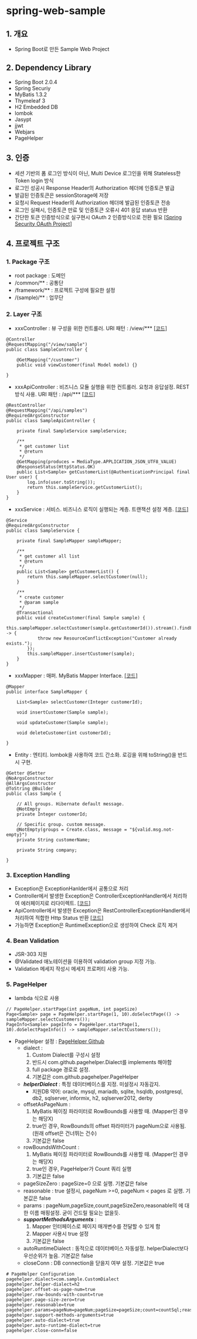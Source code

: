 # spring-web-sample

## 1. 개요
- Spring Boot로 만든 Sample Web Project

## 2. Dependency Library
- Spring Boot 2.0.4
- Spring Securiy
- MyBatis 1.3.2
- Thymeleaf 3
- H2 Embedded DB
- lombok
- Jasypt
- jjwt
- Webjars
- PageHelper

## 3. 인증
- 세션 기반의 폼 로그인 방식이 아닌, Multi Device 로그인을 위해 Stateless한 Token login 방식
- 로그인 성공시 Response Header의 Authorization 헤더에 인증토큰 발급
- 발급된 인증토큰은 sessionStorage에 저장
- 요청시 Request Header의 Authorization 헤더에 발급된 인증토큰 전송
- 로그인 실패시, 인증토큰 만료 및 인증토큰 오류시 401 응답 status 반환
- 간단한 토큰 인증방식으로 실구현시 OAuth 2 인증방식으로 전환 필요 [[Spring Security OAuth Project]](https://projects.spring.io/spring-security-oauth/docs/oauth2.html)

## 4. 프로젝트 구조

### 1. Package 구조
- root package : 도메인
- /common/** : 공통단
- /framework/** : 프로젝트 구성에 필요한 설정
- /(sample)/** : 업무단

### 2. Layer 구조
- xxxController : 뷰 구성을 위한 컨트롤러. URI 패턴 : /view/*** [[코드]](https://github.com/libedi/spring-web-sample/blob/master/spring-web-sample/src/main/java/kr/co/tworld/shop/sample/controller/SampleController.java)
~~~
@Controller
@RequestMapping("/view/sample")
public class SampleController {

	@GetMapping("/customer")
	public void viewCustomer(final Model model) {}

}
~~~

- xxxApiController : 비즈니스 모듈 실행을 위한 컨트롤러. 요청과 응답설정. REST 방식 사용. URI 패턴 : /api/*** [[코드]](https://github.com/libedi/spring-web-sample/blob/master/spring-web-sample/src/main/java/kr/co/tworld/shop/sample/controller/SampleApiController.java)
~~~
@RestController
@RequestMapping("/api/samples")
@RequiredArgsConstructor
public class SampleApiController {
	
	private final SampleService sampleService;

	/**
	 * get customer list
	 * @return
	 */
	@GetMapping(produces = MediaType.APPLICATION_JSON_UTF8_VALUE)
	@ResponseStatus(HttpStatus.OK)
	public List<Sample> getCustomerList(@AuthenticationPrincipal final User user) {
		log.info(user.toString());
		return this.sampleService.getCustomerList();
	}
}
~~~

- xxxService : 서비스. 비즈니스 로직이 실행되는 계층. 트랜잭션 설정 계층. [[코드]](https://github.com/libedi/spring-web-sample/blob/master/spring-web-sample/src/main/java/kr/co/tworld/shop/sample/service/SampleService.java)
~~~
@Service
@RequiredArgsConstructor
public class SampleService {
	
	private final SampleMapper sampleMapper;
  
	/**
	 * get customer all list
	 * @return
	 */
	public List<Sample> getCustomerList() {
		return this.sampleMapper.selectCustomer(null);
	}
	
	/**
	 * create customer
	 * @param sample
	 */
	@Transactional
	public void createCustomer(final Sample sample) {
		this.sampleMapper.selectCustomer(sample.getCustomerId()).stream().findFirst().ifPresent(s -> {
			throw new ResourceConflictException("Customer already exists.");
		});
		this.sampleMapper.insertCustomer(sample);
	}
}
~~~

- xxxMapper : 매퍼. MyBatis Mapper Interface. [[코드]](https://github.com/libedi/spring-web-sample/blob/master/spring-web-sample/src/main/java/kr/co/tworld/shop/sample/mapper/SampleMapper.java)
~~~
@Mapper
public interface SampleMapper {

	List<Sample> selectCustomer(Integer customerId);

	void insertCustomer(Sample sample);

	void updateCustomer(Sample sample);

	void deleteCustomer(int customerId);

}
~~~

- Entity : 엔티티. lombok을 사용하여 코드 간소화. 로깅을 위해 toString()을 반드시 구현.
~~~
@Getter @Setter
@NoArgsConstructor
@AllArgsConstructor
@ToString @Builder
public class Sample {
	
	// All groups. Hibernate default message.
	@NotEmpty
	private Integer customerId;
	
	// Specific group. custom message.
	@NotEmpty(groups = Create.class, message = "${valid.msg.not-empty}")
	private String customerName;
	
	private String company;

}
~~~

### 3. Exception Handling
- Exception은 ExceptionHanlder에서 공통으로 처리
- Controller에서 발생한 Exception은 ControllerExceptionHandler에서 처리하여 에러페이지로 리다이렉트. [[코드]](https://github.com/libedi/spring-web-sample/blob/master/spring-web-sample/src/main/java/kr/co/tworld/shop/framework/handler/ControllerExceptionHandler.java)
- ApiController에서 발생한 Exception은 RestControllerExceptionHandler에서 처리하여 적합한 Http Status 반환 [[코드]](https://github.com/libedi/spring-web-sample/blob/master/spring-web-sample/src/main/java/kr/co/tworld/shop/framework/handler/RestControllerExceptionHandler.java)
- 가능하면 Exception은 RuntimeException으로 생성하여 Check 로직 제거

### 4. Bean Validation
- JSR-303 지원
- @Validated 애노테이션을 이용하여 validation group 지정 가능.
- Validation 메세지 작성시 메세지 프로퍼티 사용 가능.

### 5. PageHelper
- lambda 식으로 사용
~~~
// PageHelper.startPage(int pageNum, int pageSize)
Page<Sample> page = PageHelper.startPage(1, 10).doSelectPage(() -> sampleMapper.selectCustomers());
PageInfo<Sample> pageInfo = PageHelper.startPage(1, 10).doSelectPageInfo(() -> sampleMapper.selectCustomers());
~~~
- PageHelper 설정 : [PageHelper Github](https://github.com/pagehelper/Mybatis-PageHelper/blob/master/wikis/en/HowToUse.md#3-pagehelper-parameters)
	- dialect :
		1. Custom Dialect를 구성시 설정
		2. 반드시 com.github.pagehelper.Dialect를 implements 해야함
		3. full package 경로로 설정.
		4. 기본값은 com.github.pagehelper.PageHelper
	- **_helperDialect_** : 특정 데이터베이스를 지정. 미설정시 자동감지.
		- 지원DB 약어: oracle, mysql, mariadb, sqlite, hsqldb, postgresql, db2, sqlserver, informix, h2, sqlserver2012, derby
	- offsetAsPageNum :
		1. MyBatis 페이징 파라미터로 RowBounds를 사용할 때. (Mapper인 경우는 해당X)
		2. true인 경우, RowBounds의 offset 파라미터가 pageNum으로 사용됨. (원래 offset은 건너뛰는 건수)
		3. 기본값은 false
	- rowBoundsWithCount :
		1. MyBatis 페이징 파라미터로 RowBounds를 사용할 때. (Mapper인 경우는 해당X)
		2. true인 경우, PageHelper가 Count 쿼리 실행
		3. 기본값은 false
	- pageSizeZero : pageSize=0 으로 실행. 기본값은 false
	- reasonable : true 설정시, pageNum >=0, pageNum < pages 로 실행. 기본값은 false
	- params : pageNum,pageSize,count,pageSizeZero,reasonable의 에 대한 이름 매핑설정. 굳이 건드릴 필요는 없을듯.
	- **_supportMethodsArguments_** :
		1. Mapper 인터페이스로 페이지 매개변수를 전달할 수 있게 함
		2. Mapper 사용시 true 설정
		3. 기본값은 false
	- autoRuntimeDialect : 동적으로 데이터베이스 자동설정. helperDialect보다 우선순위가 높음. 기본값은 false
	- closeConn : DB connection을 닫을지 여부 설정. 기본값은 true

~~~
# PageHelper Configuration
pagehelper.dialect=com.sample.CustomDialect
pagehelper.helper-dialect=h2
pagehelper.offset-as-page-num=true
pagehelper.row-bounds-with-count=true
pagehelper.page-size-zero=true
pagehelper.reasonable=true
pagehelper.params=pageNum=pageNum;pageSize=pageSize;count=countSql;reasonable=reasonable;pageSizeZero=pageSizeZero
pagehelper.support-methods-arguments=true
pagehelper.auto-dialect=true
pagehelper.auto-runtime-dialect=true
pagehelper.close-conn=false
~~~
